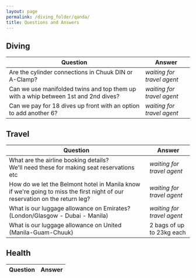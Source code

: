 ```yaml
---
layout: page
permalink: /diving_folder/qanda/
title: Questions and Answers
---
```


## Diving

| Question | Answer |
| ------------------------- | ------------------------- |
| Are the cylinder connections in Chuuk DIN or A-Clamp? | _waiting for travel agent_ |
| Can we use manifolded twins and top them up with a whip between 1st and 2nd dives? | _waiting for travel agent_ |
| Can we pay for 18 dives up front with an option to add another 6? | _waiting for travel agent_ |

## Travel

| Question | Answer |
| ------------------------- | ------------------------- |
| What are the airline booking details? <br>We'll need these for making seat reservations etc  | _waiting for travel agent_  |
| How do we let the Belmont hotel in Manila know if we're going to miss the first night of our reservation on the return leg? | _waiting for travel agent_ |
| What is our luggage allowance on Emirates? (London/Glasgow - Dubai - Manila) | _waiting for travel agent_ |
| What is our luggage allowance on United (Manila-Guam-Chuuk) | 2 bags of up to 23kg each |

## Health

| Question | Answer |
| ------------------------- | ------------------------- |

